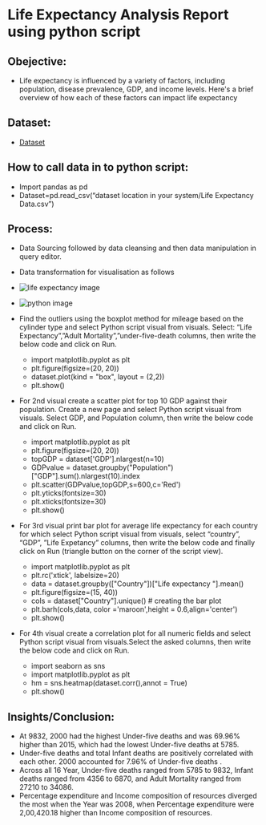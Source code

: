 
# Life Expectancy Analysis Report using python script

## Obejective:
- Life expectancy is influenced by a variety of factors, including population, disease prevalence, GDP, and income levels. Here's a brief overview of how each of these factors can impact life expectancy

## Dataset:
- <a href="https://github.com/jagrutibhagwat29/Life-Expectancy-Analysis-using-Python/blob/main/Life%20Expectancy%20Data.csv">Dataset</a>

## How to call data in to python script:
- Import pandas as pd
- Dataset=pd.read_csv(“dataset location in your system/Life Expectancy Data.csv”)
  
## Process:
-	Data Sourcing followed by data cleansing and then data manipulation in query editor.
-	Data transformation for visualisation as follows
  
- ![life expectancy image](https://github.com/user-attachments/assets/d5b18f36-4e4f-4057-bc2a-2d2207e20df8)

- ![python image](https://github.com/user-attachments/assets/b4320805-ddc1-4ad1-adc2-0c9a8714cfce)

- Find the outliers using the boxplot method for mileage based on the cylinder type and select Python script visual from visuals. Select: “Life Expectancy”,”Adult Mortality”,”under-five-death columns, then write the below code and click on Run.
  - import matplotlib.pyplot as plt
  - plt.figure(figsize=(20, 20))
  - dataset.plot(kind = "box", layout = (2,2))
  - plt.show()

- For 2nd visual create a scatter plot for top 10 GDP against their population. Create a new page and select Python script visual from 
  visuals. Select GDP, and Population column, then write the below code and click on Run. 
  - import matplotlib.pyplot as plt
  - plt.figure(figsize=(20, 20))
  - topGDP = dataset['GDP'].nlargest(n=10)
  - GDPvalue = dataset.groupby("Population")["GDP"].sum().nlargest(10).index
  - plt.scatter(GDPvalue,topGDP,s=600,c='Red')
  - plt.yticks(fontsize=30)
  - plt.xticks(fontsize=30)
  - plt.show()

- For 3rd visual print bar plot for average life expectancy for each country for which select Python script visual from visuals, 
   select “country”, “GDP”, ”Life Expetancy” columns, then write the below code and finally click on Run (triangle button on the corner 
   of the script view). 
   - import matplotlib.pyplot as plt 
   - plt.rc('xtick', labelsize=20) 
   - data = dataset.groupby(["Country"])["Life expectancy "].mean() 
   - plt.figure(figsize=(15, 40)) 
   - cols = dataset["Country"].unique() # creating the bar plot 
   - plt.barh(cols,data, color ='maroon',height = 0.6,align='center') 
   - plt.show()

- For 4th visual create a correlation plot for all numeric fields and select Python script visual from visuals.Select the asked columns, 
   then write the below code and click on Run. 
   - import seaborn as sns
   - import matplotlib.pyplot as plt
   - hm = sns.heatmap(dataset.corr(),annot = True)
   - plt.show()

## Insights/Conclusion:

- At 9832, 2000 had the highest Under-five deaths and was 69.96% higher than 2015, which had the lowest Under-five deaths at 5785.  
- Under-five deaths and total Infant deaths are positively correlated with each other.  2000 accounted for 7.96% of Under-five deaths .
-  Across all 16 Year, Under-five deaths ranged from 5785 to 9832, Infant deaths ranged from 4356 to 6870, and Adult Mortality ranged from 27210 to 34086.  
- Percentage expenditure and Income composition of resources diverged the most when the Year was 2008, when Percentage expenditure were 2,00,420.18 higher than Income composition of resources.

